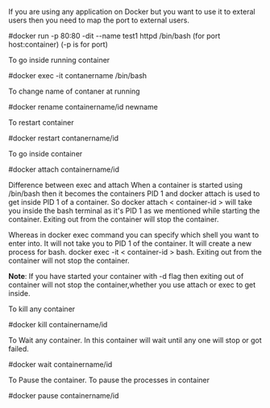 
If you are using any application on Docker but you want to use it to exteral users then you need to map the port to external users.

#docker run -p 80:80 -dit --name test1 httpd /bin/bash (for port host:container) (-p is for port)

To go inside running container

#docker exec -it contanername /bin/bash

To change name of contaner at running

#docker rename containername/id newname

To restart container 

#docker restart contanername/id

To go inside container

#docker attach containername/id

Difference between exec and attach
When a container is started using /bin/bash then it becomes the containers PID 1 and docker attach is used to get inside PID 1 of a container. So docker attach < container-id > will take you inside the bash terminal as it's PID 1 as we mentioned while starting the container. Exiting out from the container will stop the container.

Whereas in docker exec command you can specify which shell you want to enter into. It will not take you to PID 1 of the container. It will create a new process for bash. docker exec -it < container-id > bash. Exiting out from the container will not stop the container.

**Note**: If you have started your container with -d flag then exiting out of container will not stop the container,whether you use attach or exec to get inside.

To kill any container

#docker kill containername/id

To Wait any container. In this container will wait until any one will stop or got failed.

#docker wait containername/id

To Pause the container. To pause the processes in container

#docker pause containername/id
